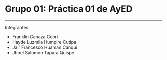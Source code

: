 # Grupo 01: Práctica 01 de AyED
***

Integrantes:
* Franklin Canaza Ccori 
* Hayde Luzmila Humpire Cutipa 
* Jair Francesco Huaman Canqui 
* Jhoel Salomon Tapara Quispe 